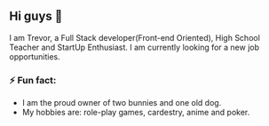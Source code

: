 ## Hi guys 👋

I am Trevor, a Full Stack developer(Front-end Oriented), High School Teacher and StartUp Enthusiast. 
I am currently looking for a new job opportunities.


### ⚡ Fun fact:

- I am the proud owner of two bunnies and one old dog.  
- My hobbies are: role-play games, cardestry, anime and poker.


<!--
**Treevil/Treevil** is a ✨ _special_ ✨ repository because its `README.md` (this file) appears on your GitHub profile.

Here are some ideas to get you started:

- 🔭 I’m currently working on ...
- 🌱 I’m currently learning ...
- 👯 I’m looking to collaborate on ...
- 🤔 I’m looking for help with ...
- 💬 Ask me about ...
- 📫 How to reach me: ...
- 😄 Pronouns: ...
- ⚡ Fun fact: ...
-->
